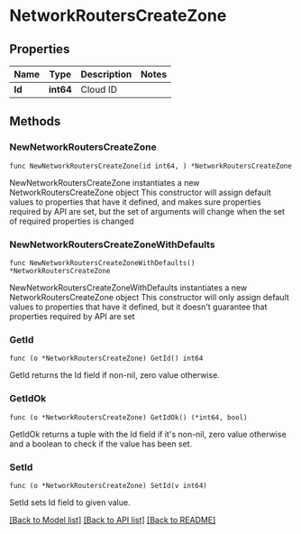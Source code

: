 # NetworkRoutersCreateZone

## Properties

Name | Type | Description | Notes
------------ | ------------- | ------------- | -------------
**Id** | **int64** | Cloud ID | 

## Methods

### NewNetworkRoutersCreateZone

`func NewNetworkRoutersCreateZone(id int64, ) *NetworkRoutersCreateZone`

NewNetworkRoutersCreateZone instantiates a new NetworkRoutersCreateZone object
This constructor will assign default values to properties that have it defined,
and makes sure properties required by API are set, but the set of arguments
will change when the set of required properties is changed

### NewNetworkRoutersCreateZoneWithDefaults

`func NewNetworkRoutersCreateZoneWithDefaults() *NetworkRoutersCreateZone`

NewNetworkRoutersCreateZoneWithDefaults instantiates a new NetworkRoutersCreateZone object
This constructor will only assign default values to properties that have it defined,
but it doesn't guarantee that properties required by API are set

### GetId

`func (o *NetworkRoutersCreateZone) GetId() int64`

GetId returns the Id field if non-nil, zero value otherwise.

### GetIdOk

`func (o *NetworkRoutersCreateZone) GetIdOk() (*int64, bool)`

GetIdOk returns a tuple with the Id field if it's non-nil, zero value otherwise
and a boolean to check if the value has been set.

### SetId

`func (o *NetworkRoutersCreateZone) SetId(v int64)`

SetId sets Id field to given value.



[[Back to Model list]](../README.md#documentation-for-models) [[Back to API list]](../README.md#documentation-for-api-endpoints) [[Back to README]](../README.md)


